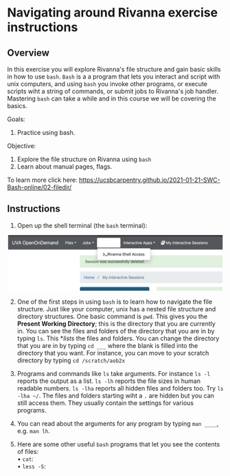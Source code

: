 # **Navigating around Rivanna exercise instructions**

## Overview
In this exercise you will explore Rivanna's file structure and gain basic skills in how to use `bash`. `Bash` is a a program that lets you interact and script with unix computers, and using `bash` you invoke other programs, or execute scripts wiht a string of commands, or submit jobs to Rivanna's job handler. Mastering `bash` can take a while and in this course we will be covering the basics.

Goals:
1. Practice using bash.

Objective:
1. Explore the file structure on Rivanna using `bash`
2. Learn about manual pages, flags.

To learn more click here:
https://ucsbcarpentry.github.io/2021-01-21-SWC-Bash-online/02-filedir/

## Instructions
1. Open up the shell terminal (the `bash` terminal):
<p align="center">
<img src="/Module_1/images/create_new_repo8.jpeg" width="500"/>
</p>

2. One of the first steps in using `bash` is to learn how to navigate the file structure. Just like your computer, unix has a nested file structure and directory structures. One basic command is `pwd`. This gives you the **Present Working Directory**; this is the directory that you are currently in. You can see the files and folders of the directory that you are in by typing `ls`. This **lists* the files and folders. You can change the directory that you are in by typing `cd ___` where the blank is filled into the directory that you want. For instance, you can move to your scratch directory by typing `cd /scratch/aob2x`

3. Programs and commands like `ls` take arguments. For instance `ls -l` reports the output as a list. `ls -lh` reports the file sizes in human readable numbers. `ls -lha` reports all hidden files and folders too. Try `ls -lha ~/`. The files and folders starting wiht a `.` are hidden but you can still access them. They usually contain the settings for various programs.

4. You can read about the arguments for any program by typing `man ____`, e.g. `man lh`.

5. Here are some other useful `bash` programs that let you see the contents of files:<br>
• `cat`:  <br>
• `less -S`:  <bv>
 
